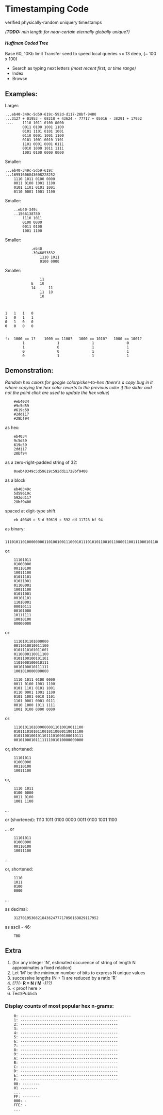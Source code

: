 # Timestamping Code
verified physically-random uniquery timestamps

_(__TODO:__ min length for near-certain eternally globally unique?)_


#### _Huffman Coded Tree_
Base 60, 10Kb limit
Transfer seed to speed local queries <= 13 deep, (~ 100 x 100)
  * Search as typing next letters _(most recent first, or time range)_
  * Index
  * Browse

## Examples:

Larger:

    ...eb40-349c-5d59-619c-592d-d117-28bf-9400
    ...3127 + 01953 - 08218 + 43624 - 77717 + 05016 - 38291 + 17952
    ....    1110 1011 0100 0000
            0011 0100 1001 1100
            0101 1101 0101 1001
            0110 0001 1001 1100
            0101 1001 0010 1101
            1101 0001 0001 0111
            0010 1000 1011 1111
            1001 0100 0000 0000

Smaller:

    ...eb40-349c-5d59-619c
    ...16951606843608228252
        1110 1011 0100 0000
        0011 0100 1001 1100
        0101 1101 0101 1001
        0110 0001 1001 1100

Smaller:

        ..eb40-349c
        ..1566138780
            1110 1011
            0100 0000
            0011 0100
            1001 1100

Smaller:

                .eb40
                .3946853532
                    1110 1011
                    0100 0000

Smaller:
  
                    11
                E   10
                14      11
                    11  10
                    10


    
    1   1   1   0
    1   0   1   1
    0   1   0   0
    0   0   0   0


    f:  1000 == 1?    1000 == 1100?   1000 == 1010?   1000 == 1001?
            1               1               1               0
            1               0               1               1
            0               0               1               1
            0               1               1               1

## Demonstration:


_Random hex colors for google colorpicker-to-hex (there's a copy bug in it where copying the hex color reverts to the previous color if the slider and not the point click are used to update the hex value)_

        #eb4034
        #9c5d59
        #619c59
        #2dd117
        #28bf94


as hex:

        eb4034
        9c5d59
        619c59
        2dd117
        28bf94


as a zero-right-padded string of 32:

        0xeb40349c5d59619c592dd11728bf9400

as a block

        eb40349c
        5d59619c
        592dd117
        28bf9400


spaced at digit-type shift

        eb 40349 c 5 d 59619 c 592 dd 11728 bf 94


as binary:

        11101011010000000011010010011100010111010101100101100001100111000101100100101101110100010001011100101000101111111001010000000000

or:

        11101011
        01000000
        00110100
        10011100
        01011101
        01011001
        01100001
        10011100
        01011001
        00101101
        11010001
        00010111
        00101000
        10111111
        10010100
        00000000

or:

        1110101101000000
        0011010010011100
        0101110101011001
        0110000110011100
        0101100100101101
        1101000100010111
        0010100010111111
        1001010000000000

        1110 1011 0100 0000
        0011 0100 1001 1100
        0101 1101 0101 1001
        0110 0001 1001 1100
        0101 1001 0010 1101
        1101 0001 0001 0111
        0010 1000 1011 1111
        1001 0100 0000 0000

or:

        11101011010000000011010010011100
        01011101010110010110000110011100
        01011001001011011101000100010111
        00101000101111111001010000000000


or, shortened:

        11101011
        01000000
        00110100
        10011100

or,

        1110 1011
        0100 0000
        0011 0100
        1001 1100
  ...

or (shortened):
        1110
        1011
        0100
        0000
        0011
        0100
        1001
        1100

  ... or

        11101011
        01000000
        00110100
        10011100
  ...

or, shortened:

        1110
        1011
        0100
        0000
...

as decimal:

        312701953082184362477717050163829117952


as ascii - 46:

        TBD




## Extra


1. (for any integer 'N', estimated occurence of string of length N approximates a fixed relation)
0. Let 'M' be the minimum number of bits to express N unique values
2. successive lengths (N + 1) are reduced by a ratio 'R'
3. _(??(-_  __R = N / M__  _-)??)_
4. < proof here >
5. Test/Publish


### Display counts of most popular hex n-grams:

        0: ---------------------------------------------------
        1: ---------------------------------------------
        2: ---------------------------------------------
        3: ---------------------------------------------
        4: ---------------------------------------------
        5: ---------------------------------------------
        6: ---------------------------------------------
        7: ---------------------------------------------
        8: ---------------------------------------------
        9: ---------------------------------------------
        A: ---------------------------------------------
        B: ---------------------------------------------
        C: ---------------------------------------------
        D: ---------------------------------------------
        E: ---------------------------------------------
        F: ---------------------------------------------
        00: --------
        01 --------
        ...
        FF: --------
        000: -
        FFE: -
        ...